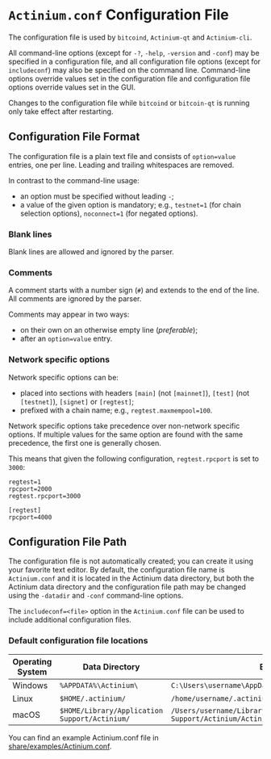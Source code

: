 # `Actinium.conf` Configuration File

The configuration file is used by `bitcoind`, `Actinium-qt` and `Actinium-cli`.

All command-line options (except for `-?`, `-help`, `-version` and `-conf`) may be specified in a configuration file, and all configuration file options (except for `includeconf`) may also be specified on the command line. Command-line options override values set in the configuration file and configuration file options override values set in the GUI.

Changes to the configuration file while `bitcoind` or `bitcoin-qt` is running only take effect after restarting.

## Configuration File Format

The configuration file is a plain text file and consists of `option=value` entries, one per line. Leading and trailing whitespaces are removed.

In contrast to the command-line usage:
- an option must be specified without leading `-`;
- a value of the given option is mandatory; e.g., `testnet=1` (for chain selection options), `noconnect=1` (for negated options).

### Blank lines

Blank lines are allowed and ignored by the parser.

### Comments

A comment starts with a number sign (`#`) and extends to the end of the line. All comments are ignored by the parser.

Comments may appear in two ways:
- on their own on an otherwise empty line (_preferable_);
- after an `option=value` entry.

### Network specific options

Network specific options can be:
- placed into sections with headers `[main]` (not `[mainnet]`), `[test]` (not `[testnet]`), `[signet]` or `[regtest]`;
- prefixed with a chain name; e.g., `regtest.maxmempool=100`.

Network specific options take precedence over non-network specific options.
If multiple values for the same option are found with the same precedence, the
first one is generally chosen.

This means that given the following configuration, `regtest.rpcport` is set to `3000`:

```
regtest=1
rpcport=2000
regtest.rpcport=3000

[regtest]
rpcport=4000
```

## Configuration File Path

The configuration file is not automatically created; you can create it using your favorite text editor. By default, the configuration file name is `Actinium.conf` and it is located in the Actinium data directory, but both the Actinium data directory and the configuration file path may be changed using the `-datadir` and `-conf` command-line options.

The `includeconf=<file>` option in the `Actinium.conf` file can be used to include additional configuration files.

### Default configuration file locations

Operating System | Data Directory | Example Path
-- | -- | --
Windows | `%APPDATA%\Actinium\` | `C:\Users\username\AppData\Roaming\Actinium\Actinium.conf`
Linux | `$HOME/.actinium/` | `/home/username/.actinium/Actinium.conf`
macOS | `$HOME/Library/Application Support/Actinium/` | `/Users/username/Library/Application Support/Actinium/Actinium.conf`

You can find an example Actinium.conf file in [share/examples/Actinium.conf](../share/examples/Actinium.conf).
